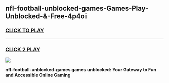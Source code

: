 
## nfl-football-unblocked-games-Games-Play-Unblocked-&-Free-4p4oi
<h3>
<a href="https://premium76.site?title=nfl-football-unblocked-games&ref=24A">CLICK TO PLAY</a></h3>
<hr>

<h3>
<a href="https://premium76.site?title=nfl-football-unblocked-games&ref=24A">CLICK 2 PLAY</a>
  
</h3>

<a href="https://premium76.site?title=nfl-football-unblocked-games&ref=24A"><img src="https://clearcache.store/games.png"></a>


**nfl-football-unblocked-games games unblocked: Your Gateway to Fun and Accessible Online Gaming**
